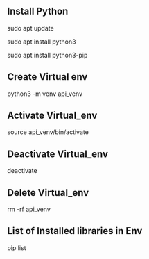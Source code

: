 ## Install Python 

sudo apt update

sudo apt install python3

sudo apt install python3-pip


## Create Virtual env
python3 -m venv api_venv

## Activate Virtual_env
source api_venv/bin/activate

## Deactivate Virtual_env 
deactivate

## Delete Virtual_env
rm -rf api_venv

## List of Installed libraries in Env
pip list
